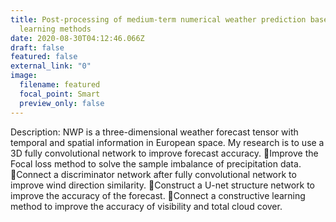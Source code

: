 ```yaml
---
title: Post-processing of medium-term numerical weather prediction based on deep
  learning methods
date: 2020-08-30T04:12:46.066Z
draft: false
featured: false
external_link: "0"
image:
  filename: featured
  focal_point: Smart
  preview_only: false
---
```

Description: NWP is a three-dimensional weather forecast tensor with temporal and spatial information in European space. My research is to use a 3D fully convolutional network to improve forecast accuracy.
Improve the Focal loss method to solve the sample imbalance of precipitation data.
Connect a discriminator network after fully convolutional network to improve wind direction similarity.
Construct a U-net structure network to improve the accuracy of the forecast.
Connect a constructive learning method to improve the accuracy of visibility and total cloud cover.